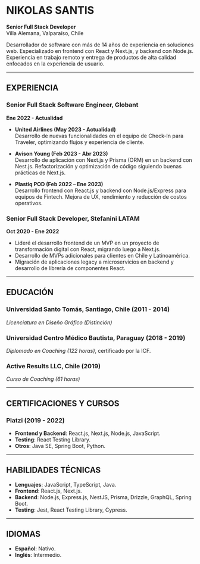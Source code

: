 # NIKOLAS SANTIS
**Senior Full Stack Developer**  
Villa Alemana, Valparaíso, Chile  

Desarrollador de software con más de 14 años de experiencia en soluciones web. Especializado en frontend con React y Next.js, y backend con Node.js. Experiencia en trabajo remoto y entrega de productos de alta calidad enfocados en la experiencia de usuario.

---

## EXPERIENCIA

### **Senior Full Stack Software Engineer, Globant**  
**Ene 2022 - Actualidad**  

- **United Airlines (May 2023 - Actualidad)**  
  Desarrollo de nuevas funcionalidades en el equipo de Check-In para Traveler, optimizando flujos y experiencia de cliente.

- **Avison Young (Feb 2023 - Abr 2023)**  
  Desarrollo de aplicación con Next.js y Prisma (ORM) en un backend con Nest.js. Refactorización y optimización de código siguiendo buenas prácticas de Next.js.

- **Plastiq POD (Feb 2022 – Ene 2023)**  
  Desarrollo frontend con React.js y backend con Node.js/Express para equipos de Fintech. Mejora de UX, rendimiento y reducción de costos operativos.

### **Senior Full Stack Developer, Stefanini LATAM**  
**Oct 2020 - Ene 2022**  

- Lideré el desarrollo frontend de un MVP en un proyecto de transformación digital con React, migrando luego a Next.js.
- Desarrollo de MVPs adicionales para clientes en Chile y Latinoamérica.
- Migración de aplicaciones legacy a microservicios en backend y desarrollo de librería de componentes React.

---

## EDUCACIÓN

### **Universidad Santo Tomás, Santiago, Chile (2011 - 2014)**  
*Licenciatura en Diseño Gráfico (Distinción)*

### **Universidad Centro Médico Bautista, Paraguay (2018 - 2019)**  
*Diplomado en Coaching (122 horas)*, certificado por la ICF.

### **Active Results LLC, Chile (2019)**  
*Curso de Coaching (61 horas)*

---

## CERTIFICACIONES Y CURSOS

### **Platzi (2019 - 2022)**  
- **Frontend y Backend**: React.js, Next.js, Node.js, JavaScript.
- **Testing**: React Testing Library.
- **Otros**: Java SE, Spring Boot, Python.

---

## HABILIDADES TÉCNICAS

- **Lenguajes**: JavaScript, TypeScript, Java.
- **Frontend**: React.js, Next.js.
- **Backend**: Node.js, Express.js, NestJS, Prisma, Drizzle, GraphQL, Spring Boot.
- **Testing**: Jest, React Testing Library, Cypress.

---

## IDIOMAS

- **Español**: Nativo.
- **Inglés**: Intermedio.
